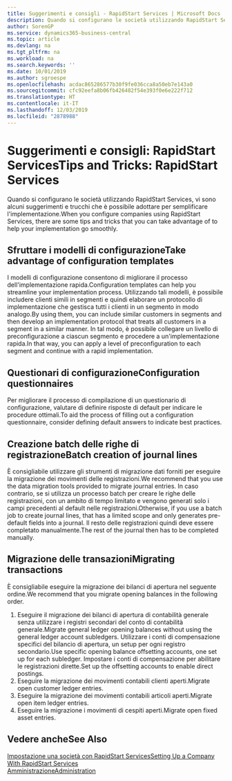 ```yaml
---
title: Suggerimenti e consigli - RapidStart Services | Microsoft Docs
description: Quando si configurano le società utilizzando RapidStart Services, vi sono alcuni suggerimenti e trucchi che è possibile adottare per semplificare l'implementazione.
author: SorenGP
ms.service: dynamics365-business-central
ms.topic: article
ms.devlang: na
ms.tgt_pltfrm: na
ms.workload: na
ms.search.keywords: ''
ms.date: 10/01/2019
ms.author: sgroespe
ms.openlocfilehash: acdac865286577b30f9fe036cca8a50eb7e143a0
ms.sourcegitcommit: cfc92eefa8b06fb426482f54e393f0e6e222f712
ms.translationtype: HT
ms.contentlocale: it-IT
ms.lasthandoff: 12/03/2019
ms.locfileid: "2878988"
---
```

# <a name="tips-and-tricks-rapidstart-services"></a><span data-ttu-id="664d1-103">Suggerimenti e consigli: RapidStart Services</span><span class="sxs-lookup"><span data-stu-id="664d1-103">Tips and Tricks: RapidStart Services</span></span>
<span data-ttu-id="664d1-104">Quando si configurano le società utilizzando RapidStart Services, vi sono alcuni suggerimenti e trucchi che è possibile adottare per semplificare l'implementazione.</span><span class="sxs-lookup"><span data-stu-id="664d1-104">When you configure companies using RapidStart Services, there are some tips and tricks that you can take advantage of to help your implementation go smoothly.</span></span>  

## <a name="take-advantage-of-configuration-templates"></a><span data-ttu-id="664d1-105">Sfruttare i modelli di configurazione</span><span class="sxs-lookup"><span data-stu-id="664d1-105">Take advantage of configuration templates</span></span>  
<span data-ttu-id="664d1-106">I modelli di configurazione consentono di migliorare il processo dell'implementazione rapida.</span><span class="sxs-lookup"><span data-stu-id="664d1-106">Configuration templates can help you streamline your implementation process.</span></span> <span data-ttu-id="664d1-107">Utilizzando tali modelli, è possibile includere clienti simili in segmenti e quindi elaborare un protocollo di implementazione che gestisca tutti i clienti in un segmento in modo analogo.</span><span class="sxs-lookup"><span data-stu-id="664d1-107">By using them, you can include similar customers in segments and then develop an implementation protocol that treats all customers in a segment in a similar manner.</span></span> <span data-ttu-id="664d1-108">In tal modo, è possibile collegare un livello di preconfigurazione a ciascun segmento e procedere a un'implementazione rapida.</span><span class="sxs-lookup"><span data-stu-id="664d1-108">In that way, you can apply a level of preconfiguration to each segment and continue with a rapid implementation.</span></span>  

## <a name="configuration-questionnaires"></a><span data-ttu-id="664d1-109">Questionari di configurazione</span><span class="sxs-lookup"><span data-stu-id="664d1-109">Configuration questionnaires</span></span>  
<span data-ttu-id="664d1-110">Per migliorare il processo di compilazione di un questionario di configurazione, valutare di definire risposte di default per indicare le procedure ottimali.</span><span class="sxs-lookup"><span data-stu-id="664d1-110">To aid the process of filling out a configuration questionnaire, consider defining default answers to indicate best practices.</span></span>  

## <a name="batch-creation-of-journal-lines"></a><span data-ttu-id="664d1-111">Creazione batch delle righe di registrazione</span><span class="sxs-lookup"><span data-stu-id="664d1-111">Batch creation of journal lines</span></span>  
<span data-ttu-id="664d1-112">È consigliabile utilizzare gli strumenti di migrazione dati forniti per eseguire la migrazione dei movimenti delle registrazioni.</span><span class="sxs-lookup"><span data-stu-id="664d1-112">We recommend that you use the data migration tools provided to migrate journal entries.</span></span> <span data-ttu-id="664d1-113">In caso contrario, se si utilizza un processo batch per creare le righe delle registrazioni, con un ambito di tempo limitato e vengono generati solo i campi precedenti al default nelle registrazioni.</span><span class="sxs-lookup"><span data-stu-id="664d1-113">Otherwise, if you use a batch job to create journal lines, that has a limited scope and only generates pre-default fields into a journal.</span></span> <span data-ttu-id="664d1-114">Il resto delle registrazioni quindi deve essere completato manualmente.</span><span class="sxs-lookup"><span data-stu-id="664d1-114">The rest of the journal then has to be completed manually.</span></span>  

## <a name="migrating-transactions"></a><span data-ttu-id="664d1-115">Migrazione delle transazioni</span><span class="sxs-lookup"><span data-stu-id="664d1-115">Migrating transactions</span></span>  
<span data-ttu-id="664d1-116">È consigliabile eseguire la migrazione dei bilanci di apertura nel seguente ordine.</span><span class="sxs-lookup"><span data-stu-id="664d1-116">We recommend that you migrate opening balances in the following order.</span></span>  

1.  <span data-ttu-id="664d1-117">Eseguire il migrazione dei bilanci di apertura di contabilità generale senza utilizzare i registri secondari del conto di contabilità generale.</span><span class="sxs-lookup"><span data-stu-id="664d1-117">Migrate general ledger opening balances without using the general ledger account subledgers.</span></span> <span data-ttu-id="664d1-118">Utilizzare i conti di compensazione specifici del bilancio di apertura, un setup per ogni registro secondario.</span><span class="sxs-lookup"><span data-stu-id="664d1-118">Use specific opening balance offsetting accounts, one set up for each subledger.</span></span> <span data-ttu-id="664d1-119">Impostare i conti di compensazione per abilitare le registrazioni dirette.</span><span class="sxs-lookup"><span data-stu-id="664d1-119">Set up the offsetting accounts to enable direct postings.</span></span>  
2.  <span data-ttu-id="664d1-120">Eseguire la migrazione dei movimenti contabili clienti aperti.</span><span class="sxs-lookup"><span data-stu-id="664d1-120">Migrate open customer ledger entries.</span></span>  
3.  <span data-ttu-id="664d1-121">Eseguire la migrazione dei movimenti contabili articoli aperti.</span><span class="sxs-lookup"><span data-stu-id="664d1-121">Migrate open item ledger entries.</span></span>  
4.  <span data-ttu-id="664d1-122">Eseguire la migrazione i movimenti di cespiti aperti.</span><span class="sxs-lookup"><span data-stu-id="664d1-122">Migrate open fixed asset entries.</span></span>  

## <a name="see-also"></a><span data-ttu-id="664d1-123">Vedere anche</span><span class="sxs-lookup"><span data-stu-id="664d1-123">See Also</span></span>  
[<span data-ttu-id="664d1-124">Impostazione una società con RapidStart Services</span><span class="sxs-lookup"><span data-stu-id="664d1-124">Setting Up a Company With RapidStart Services</span></span>](admin-set-up-a-company-with-rapidstart.md)  
[<span data-ttu-id="664d1-125">Amministrazione</span><span class="sxs-lookup"><span data-stu-id="664d1-125">Administration</span></span>](admin-setup-and-administration.md)
